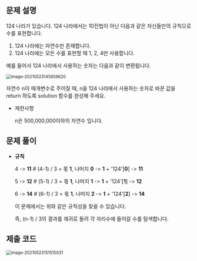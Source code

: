 ## 문제 설명

124 나라가 있습니다. 124 나라에서는 10진법이 아닌 다음과 같은 자신들만의 규칙으로 수를 표현합니다.

1. 124 나라에는 자연수만 존재합니다.
2. 124 나라에는 모든 수를 표현할 때 1, 2, 4만 사용합니다.

예를 들어서 124 나라에서 사용하는 숫자는 다음과 같이 변환됩니다.

<img src="C:\Users\박지현\AppData\Roaming\Typora\typora-user-images\image-20210523145959620.png" alt="image-20210523145959620" style="zoom:80%;" />

자연수 n이 매개변수로 주어질 때, n을 124 나라에서 사용하는 숫자로 바꾼 값을 return 하도록 solution 함수를 완성해 주세요.

- 제한사항

  n은 500,000,000이하의 자연수 입니다.





## 문제 풀이

- **규칙**

  4 -> **11**  # (4-1) / 3 = 몫 **1**, 나머지 **0** -> **1** + '124'[**0**] -> **11**

  5 -> **12**  # (5-1) / 3 = 몫 **1**, 나머지 **1** -> **1** + '124'[**1**] -> **12**

  6 -> **14**  # (6-1) / 3 = 몫 **1**, 나머지 **2** -> **1** + '124'[**2**] -> **14**

  

  이 문제에서는 위와 같은 규칙성을 찾을 수 있습니다.

  즉, (n-1) / 3의 결과를 재귀로 돌려 각 자리수에 들어갈 수를 탐색합니다.





## 제출 코드

<img src="C:\Users\박지현\AppData\Roaming\Typora\typora-user-images\image-20210523151515031.png" alt="image-20210523151515031" style="zoom: 80%;" />